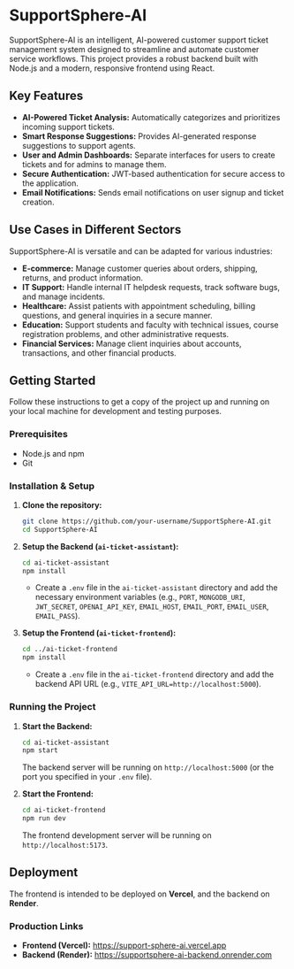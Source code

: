 # SupportSphere-AI

SupportSphere-AI is an intelligent, AI-powered customer support ticket management system designed to streamline and automate customer service workflows. This project provides a robust backend built with Node.js and a modern, responsive frontend using React.

## Key Features

*   **AI-Powered Ticket Analysis:** Automatically categorizes and prioritizes incoming support tickets.
*   **Smart Response Suggestions:** Provides AI-generated response suggestions to support agents.
*   **User and Admin Dashboards:** Separate interfaces for users to create tickets and for admins to manage them.
*   **Secure Authentication:** JWT-based authentication for secure access to the application.
*   **Email Notifications:** Sends email notifications on user signup and ticket creation.

## Use Cases in Different Sectors

SupportSphere-AI is versatile and can be adapted for various industries:

*   **E-commerce:** Manage customer queries about orders, shipping, returns, and product information.
*   **IT Support:** Handle internal IT helpdesk requests, track software bugs, and manage incidents.
*   **Healthcare:** Assist patients with appointment scheduling, billing questions, and general inquiries in a secure manner.
*   **Education:** Support students and faculty with technical issues, course registration problems, and other administrative requests.
*   **Financial Services:** Manage client inquiries about accounts, transactions, and other financial products.

## Getting Started

Follow these instructions to get a copy of the project up and running on your local machine for development and testing purposes.

### Prerequisites

*   Node.js and npm
*   Git

### Installation & Setup

1.  **Clone the repository:**
    ```bash
    git clone https://github.com/your-username/SupportSphere-AI.git
    cd SupportSphere-AI
    ```

2.  **Setup the Backend (`ai-ticket-assistant`):**
    ```bash
    cd ai-ticket-assistant
    npm install
    ```
    *   Create a `.env` file in the `ai-ticket-assistant` directory and add the necessary environment variables (e.g., `PORT`, `MONGODB_URI`, `JWT_SECRET`, `OPENAI_API_KEY`, `EMAIL_HOST`, `EMAIL_PORT`, `EMAIL_USER`, `EMAIL_PASS`).

3.  **Setup the Frontend (`ai-ticket-frontend`):**
    ```bash
    cd ../ai-ticket-frontend
    npm install
    ```
    *   Create a `.env` file in the `ai-ticket-frontend` directory and add the backend API URL (e.g., `VITE_API_URL=http://localhost:5000`).

### Running the Project

1.  **Start the Backend:**
    ```bash
    cd ai-ticket-assistant
    npm start
    ```
    The backend server will be running on `http://localhost:5000` (or the port you specified in your `.env` file).

2.  **Start the Frontend:**
    ```bash
    cd ai-ticket-frontend
    npm run dev
    ```
    The frontend development server will be running on `http://localhost:5173`.

## Deployment

The frontend is intended to be deployed on **Vercel**, and the backend on **Render**.

### Production Links
*   **Frontend (Vercel):** https://support-sphere-ai.vercel.app
*   **Backend (Render):** https://supportsphere-ai-backend.onrender.com
